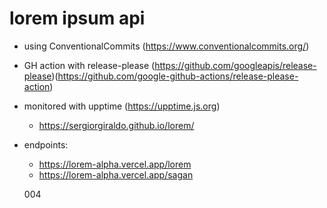 # lorem ipsum api

- using ConventionalCommits (https://www.conventionalcommits.org/)
- GH action with release-please (https://github.com/googleapis/release-please)(https://github.com/google-github-actions/release-please-action)
- monitored with upptime (https://upptime.js.org)
  - https://sergiorgiraldo.github.io/lorem/
- endpoints:

  - https://lorem-alpha.vercel.app/lorem
  - https://lorem-alpha.vercel.app/sagan

  004
